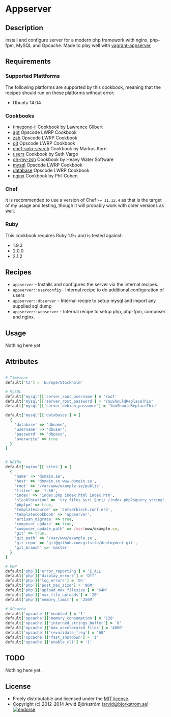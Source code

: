 # Appserver

## Description

Install and configure server for a modern php framework with nginx, php-fpm, MySQL and Opcache.
Made to play well with [vagrant-appserver](http://github.com/arvidbjorkstrom/vagrant-appserver)


## Requirements

### Supported Plattforms

The following platforms are supported by this cookbook, meaning that the
recipes should run on these platforms without error:

* Ubuntu 14.04

### Cookbooks

* [timezone-ii](http://community.opscode.com/cookbooks/timezone-ii) Cookbook by Lawrence Gilbert
* [apt](http://community.opscode.com/cookbooks/apt) Opscode LWRP Cookbook
* [zsh](http://community.opscode.com/cookbooks/zsh) Opscode LWRP Cookbook
* [git](http://community.opscode.com/cookbooks/git) Opscode LWRP Cookbook
* [chef-solo-search](https://supermarket.getchef.com/cookbooks/chef-solo-search) Cookbook by Markus Korn
* [users](http://community.opscode.com/cookbooks/users) Cookbook by Seth Vargo
* [oh-my-zsh](http://community.opscode.com/cookbooks/oh-my-zsh) Cookbook by Heavy Water Software
* [mysql](http://community.opscode.com/cookbooks/mysql) Opscode LWRP Cookbook
* [database](http://community.opscode.com/cookbooks/database) Opscode LWRP Cookbook
* [nginx](https://github.com/phlipper/chef-nginx) Cookbook by Phil Cohen

### Chef

It is recommended to use a version of Chef `>= 11.12.4` as that is the target of my usage and testing, though it will probably work with older versions as well.

### Ruby

This cookbook requires Ruby 1.9+ and is tested against:

* 1.9.3
* 2.0.0
* 2.1.2


## Recipes

* `appserver` - Installs and configures the server via the internal recipes.
* `appserver::userconfig` - Internal recipe to do additional configuration of users
* `appserver::dbserver` - Internal recipe to setup mysql and import any supplied sql dump
* `appserver::webserver` - Internal recipe to setup php, php-fpm, composer and nginx.


## Usage

Nothing here yet.


## Attributes

```ruby

# Timezone
default['tz'] = 'Europe/Stockholm'

# MySQL
default['mysql']['server_root_username'] = 'root'
default['mysql']['server_root_password'] = 'YouShouldReplaceThis'
default['mysql']['server_debian_password'] = 'YouShouldReplaceThis'

default['mysql']['databases'] = [
  {
    'database' => 'dbname',
    'username' => 'dbuser',
    'password' => 'dbpass',
    'overwrite' => true
  }
]


# NGINX
default['nginx']['sites'] = [
  {
    'name' => 'domain.se',
    'host' => 'domain.se www.domain.se',
    'root' => '/var/www/example.se/public',
    'listen' => '*.80',
    'index' => 'index.php index.html index.htm',
    'slashlocation' => 'try_files $uri $uri/ /index.php?$query_string',
    'phpfpm' => true,
    'templatesource' => 'serverblock.conf.erb',
    'templatecookbook' => 'appserver',
    'artisan_migrate' => true,
    'composer_update' => true,
    'composer_update_path' => /var/www/example.se,
    'git' => true,
    'git_path' => '/var/www/example.se',
    'git_repo' => 'git@github.com:gitsite/deployment.git',
    'git_branch' => 'master'
  }
]

# PHP
default['php']['error_reporting'] = 'E_ALL'
default['php']['display_errors'] = 'Off'
default['php']['log_errors'] = 'On'
default['php']['post_max_size'] = '96M'
default['php']['upload_max_filesize'] = '64M'
default['php']['max_file_uploads'] = '20'
default['php']['memory_limit'] = '256M'

# OPcache
default['opcache']['enabled'] = '1'
default['opcache']['memory_consumption'] = '128'
default['opcache']['interned_strings_buffer'] = '8'
default['opcache']['max_accelerated_files'] = '4000'
default['opcache']['revalidate_freq'] = '60'
default['opcache']['fast_shutdown'] = '1'
default['opcache']['enable_cli'] = '1'
```

## TODO

Nothing here yet.


## License

* Freely distributable and licensed under the [MIT license](http://arvid.mit-license.org/).
* Copyright (c) 2012-2014 Arvid Björkström (arvid@bjorkstrom.se) [![endorse](https://api.coderwall.com/arvidbjorkstrom/endorsecount.png)](https://coderwall.com/arvidbjorkstrom)
